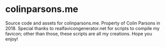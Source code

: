 # colinparsons.me
Source code and assets for colinparsons.me. Property of Colin Parsons in 2018. Special thanks to realfavicongenerator.net for scripts to compile my favicon; other than those, these scripts are all my creations. Hope you enjoy!